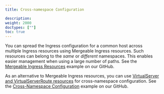 ```yaml
---
title: Cross-namespace Configuration

description: 
weight: 2000
doctypes: [""]
toc: true
---
```



You can spread the Ingress configuration for a common host across multiple Ingress resources using Mergeable Ingress resources. Such resources can belong to the *same* or *different* namespaces. This enables easier management when using a large number of paths. See the [Mergeable Ingress Resources](https://github.com/nginxinc/kubernetes-ingress/tree/v1.12.0/examples/mergeable-ingress-types) example on our GitHub.

As an alternative to Mergeable Ingress resources, you can use [VirtualServer and VirtualServerRoute resources](/nginx-ingress-controller/configuration/virtualserver-and-virtualserverroute-resources/) for cross-namespace configuration. See the [Cross-Namespace Configuration](https://github.com/nginxinc/kubernetes-ingress/tree/v1.12.0/examples-of-custom-resources/cross-namespace-configuration) example on our GitHub.
